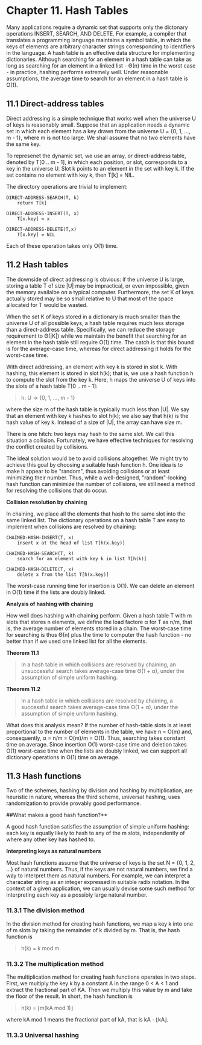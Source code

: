 # Chapter 11. Hash Tables

Many applications require a dynamic set that supports only the dictonary operations INSERT, SEARCH, AND DELETE. For example, a compiler that translates a programming language maintains a symbol table, in which the keys of elements are arbitrary character strings corresponding to identifiers in the language. A hash table is an effective data structure for implementing dictionaries. Although searching for an element in a hash table can take as long as searching for an element in a linked list - &Theta;(n) time in the worst case - in practice, hashing performs extremely well. Under reasonable assumptions, the average time to search for an element in a hash table is O(1). 

## 11.1 Direct-address tables

Direct addressing is a simple technique that works well when the universe U of keys is reasonably small. Suppose that an application needs a dynamic set in which each element has a key drawn from the universe U = {0, 1, ..., m - 1}, where m is not too large. We shall assume that no two elements have the same key.

To represenet the dynamic set, we use an array, or direct-address table, denoted by T[0 .. m - 1], in which each position, or slot, corresponds to a key in the universe U. Slot k points to an element in the set with key k. If the set contains no element with key k, then T[k] = NIL.

The directory operations are trivial to implement:

```
DIRECT-ADDRESS-SEARCH(T, k)
	return T[k]

DIRECT-ADDRESS-INSERT(T, x)
	T[x.key] = x

DIRECT-ADDRESS-DELETE(T,x)
	T[x.key] = NIL
```

Each of these operation takes only O(1) time.

## 11.2 Hash tables

The downside of direct addressing is obvious: if the universe U is large, storing a table T of size |U| may be impractical, or even impossible, given the memory availalbe on a typical computer. Furthermore, the set K of keys actually stored may be so small relative to U that most of the space allocated for T would be wasted.

When the set K of keys stored in a dictionary is much smaller than the universe U of all possible keys, a hash table requires much less storage than a direct-address table. Specifically, we can reduce the storage requirement to &Theta;(|K|) while we maintain the benefit that searching for an element in the hash table still require O(1) time. The catch is that this bound is for the average-case time, whereas for direct addressing it holds for the worst-case time.

With direct addressing, an element with key k is stored in slot k. With hashing, this element is stored in slot h(k); that is, we use a hash function h to compute the slot from the key k. Here, h maps the universe U of keys into the slots of a hash table T[0 .. m - 1]:

> h: U &rarr; {0, 1, ..., m - 1}

where the size m of the hash table is typically much less than |U|. We say that an element with key k hashes to slot h(k); we also say that h(k) is the hash value of key k. Instead of a size of |U|, the array can have size m.

There is one hitch: two keys may hash to the same slot. We call this situation a collision. Fortunately, we have effective techniques for resolving the conflict created by collisions.

The ideal solution would be to avoid collisions altogether. We might try to achieve this goal by choosing a suitable hash function h. One idea is to make h appear to be "random", thus avoiding collisions or at least minimizing their number. Thus, while a well-designed, "random"-looking hash function can minimize the number of collisions, we still need a method for resolving the collisions that do occur.

**Collision resolution by chaining**

In chaining, we place all the elements that hash to the same slot into the same linked list. The dictionary operations on a hash table T are easy to implement when collisions are resolved by chaining:

```
CHAINED-HASH-INSERT(T, x)
	insert x at the head of list T[h(x.key)]

CHAINED-HASH-SEARCH(T, k)
	search for an element with key k in list T[h(k)]

CHAINED-HASH-DELETE(T, x)
	delete x from the list T[h(x.key)]
```

The worst-case running time for insertion is O(1). We can delete an element in O(1) time if the lists are doubly linked.

**Analysis of hashing with chaining**

How well does hashing with chaining perform. Given a hash table T with m slots that stores n elements, we define the load factore &alpha; for T as n/m, that is, the average number of elements stored in a chain. The worst-case time for searching is thus &Theta;(n) plus the time to computer the hash function - no better than if we used one linked list for all the elements. 

**Theorem 11.1** 

> In a hash table in which collisions are resolved by chaining, an unsuccessful search takes average-case time &Theta;(1 + &alpha;), under the assumption of simple uniform hashing.

**Theorem 11.2**

> In a hash table in which collisions are resolved by chaining, a successful search takes average-case time &Theta;(1 + &alpha;), under the assumption of simple uniform hashing.

What does this analysis mean? If the number of hash-table slots is at least proportional to the number of elements in the table, we have n = O(m) and, consequently, &alpha; = n/m = O(m)/m = O(1). Thus, searching takes constant time on average. Since insertion O(1) worst-case time and deletion takes O(1) worst-case time when the lists are doubly linked, we can support all dictionary operations in O(1) time on average.

## 11.3 Hash functions

Two of the schemes, hashing by division and hashing by multiplication, are heuristic in nature, whereas the third scheme, universal hashing, uses randomization to provide provably good performance.

##What makes a good hash function?**

A good hash function satisfies the assumption of simple uniform hashing: each key is equally likely to hash to any of the m slots, independently of where any other key has hashed to.

**Interpreting keys as natural numbers**

Most hash functions assume that the universe of keys is the set N = {0, 1, 2, ...} of natural numbers. Thus, if the keys are not natural numbers, we find a way to interpret them as natural numbers. For example, we can interpret a characater string as an integer expressed in suitable radix notation. In the context of a given application, we can usually devise some such method for interpreting each key as a possibly large natural number.

### 11.3.1 The division method

In the division method for creating hash functions, we map a key k into one of m slots by taking the remainder of k divided by m. That is, the hash function is 

> h(k) = k mod m.

### 11.3.2 The multiplication method

The multiplication method for creating hash functions operates in two steps. First, we multiply the key k by a constant A in the range 0 < A < 1 and extract the fractional part of KA. Then we multiply this value by m and take the floor of the result. In short, the hash function is 

> h(k) = &lfloor;m(kA mod 1)&rfloor;

where kA mod 1 means the fractional part of kA, that is kA - &lfloor;kA&rfloor;.

### 11.3.3 Universal hashing

